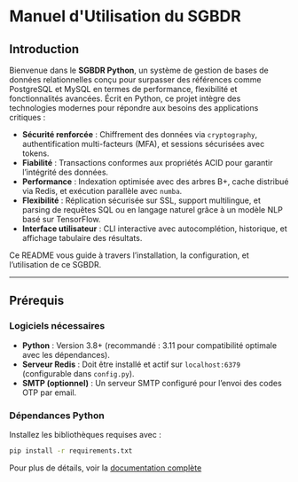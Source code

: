 # Manuel d'Utilisation du SGBDR

## Introduction

Bienvenue dans le **SGBDR Python**, un système de gestion de bases de données relationnelles conçu pour surpasser des références comme PostgreSQL et MySQL en termes de performance, flexibilité et fonctionnalités avancées. Écrit en Python, ce projet intègre des technologies modernes pour répondre aux besoins des applications critiques :

- **Sécurité renforcée** : Chiffrement des données via `cryptography`, authentification multi-facteurs (MFA), et sessions sécurisées avec tokens.
- **Fiabilité** : Transactions conformes aux propriétés ACID pour garantir l’intégrité des données.
- **Performance** : Indexation optimisée avec des arbres B+, cache distribué via Redis, et exécution parallèle avec `numba`.
- **Flexibilité** : Réplication sécurisée sur SSL, support multilingue, et parsing de requêtes SQL ou en langage naturel grâce à un modèle NLP basé sur TensorFlow.
- **Interface utilisateur** : CLI interactive avec autocomplétion, historique, et affichage tabulaire des résultats.

Ce README vous guide à travers l’installation, la configuration, et l’utilisation de ce SGBDR.

---

## Prérequis

### Logiciels nécessaires

- **Python** : Version 3.8+ (recommandé : 3.11 pour compatibilité optimale avec les dépendances).
- **Serveur Redis** : Doit être installé et actif sur `localhost:6379` (configurable dans `config.py`).
- **SMTP (optionnel)** : Un serveur SMTP configuré pour l’envoi des codes OTP par email.

### Dépendances Python

Installez les bibliothèques requises avec :

```bash
pip install -r requirements.txt
```

Pour plus de détails, voir la [documentation complète](./docs/index.md)

